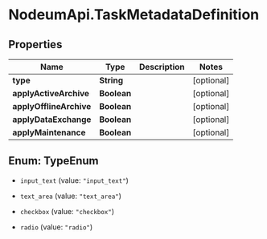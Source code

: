 # NodeumApi.TaskMetadataDefinition

## Properties

Name | Type | Description | Notes
------------ | ------------- | ------------- | -------------
**type** | **String** |  | [optional] 
**applyActiveArchive** | **Boolean** |  | [optional] 
**applyOfflineArchive** | **Boolean** |  | [optional] 
**applyDataExchange** | **Boolean** |  | [optional] 
**applyMaintenance** | **Boolean** |  | [optional] 



## Enum: TypeEnum


* `input_text` (value: `"input_text"`)

* `text_area` (value: `"text_area"`)

* `checkbox` (value: `"checkbox"`)

* `radio` (value: `"radio"`)




